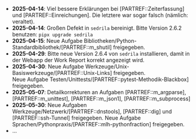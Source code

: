 - **2025-04-14**: Viel bessere Erklärungen bei [PARTREF::Zeiterfassung] und
  [PARTREF::Einreichungen]. Die letztere war sogar falsch (nämlich: veraltet).
- **2025-04-14**: Großen Defekt in `sedrila` bereinigt. Bitte Version 2.6.2 benutzen:
  `pipx upgrade sedrila`
- **2025-04-15**: Neue Aufgabe Bibliotheken/Python-Standardbibliothek/[PARTREF::m_shutil] freigegeben. 
- **2025-04-29**: Bitte neue Version 2.6.4 von `sedrila` installieren, damit in der Webapp der Work Report
  korrekt angezeigt wird.
- **2025-04-30**: Neue Aufgabe Werkzeuge/Unix-Basiswerkzeuge/[PARTREF::Unix-Links] freigegeben.  
  Neue Aufgabe Testen/Unittests/[PARTREF::pytest-Methodik-Blackbox] freigegeben.  
- **2025-05-07**: Detailkorrekturen an Aufgaben [PARTREF::m_argparse], [PARTREF::m_unittest],
  [PARTREF::m_json1], [PARTREF::m_subprocess]
- **2025-05-30**: Neue Aufgaben Werkzeuge/Netzwerk/[PARTREF::dnstools], [PARTREF::dig] 
  und [PARTREF::ssh-Tunnel] freigegeben.
  Neue Aufgabe Sprachen/Pythonpraxis/[PARTREF::mlh-pythonfraction] freigegeben. 
- ...
